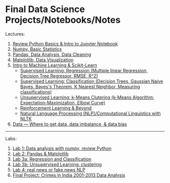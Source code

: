 # Final Data Science Projects/Notebooks/Notes

Lectures:
1. [Review Python Basics & Intro to Jupyter Notebook](https://github.com/ShamitaGoyal/data-science/blob/main/1-ReviewPython.ipynb)
2. [Numpy, Basic Statistics](https://github.com/ShamitaGoyal/data-science/blob/main/2-NumpySolution%20(1).ipynb)
3. [Pandas, Data Analysis, Data Cleaning](https://github.com/ShamitaGoyal/data-science/blob/main/3-PandasSolution%20(1).ipynb)
4. [Matplotlib, Data Visualization](https://github.com/ShamitaGoyal/data-science/blob/main/4-MatplotlibSolution%20(1).ipynb)
5. [Intro to Machine Learning & Scikit-Learn](https://github.com/ShamitaGoyal/data-science/blob/main/5-IntroMLsolution%20(2).ipynb)
   - [Supervised Learning: Regression (Multiple linear Regression, Decision Tree Regressor, RMSE, R^2)](https://github.com/ShamitaGoyal/data-science/blob/main/6_RegressionSolution%20(2).ipynb)
   - [Supervised Learning: Classification (Decision Trees, Gaussian Naive Bayes, Bayes's Theorem, K Nearest Neighbor, Measuring classifications)](https://github.com/ShamitaGoyal/data-science/blob/main/7-ClassificationSolution%20(1).ipynb)
   - [Unsupervised Learning: k-Means Clutering (k-Means Algorithm: Expectation-Maximization, Elbow Curve)](https://github.com/ShamitaGoyal/data-science/blob/main/8-ClusteringSolution%20(1).ipynb)
   - [Reinforcement Learning & Beyond](https://github.com/ShamitaGoyal/data-science/blob/main/9-Reinforcement_and_beyond.docx)
   - [Natural Language Processing (NLP)/Computational Linguistics with NLTK](https://github.com/ShamitaGoyal/data-science/blob/main/10-NLP_solution.ipynb)
6. [Data — Where to get data, data imbalance, & data bias](https://github.com/ShamitaGoyal/data-science/blob/main/11-data.ipynb)

-------------

Labs:
1. [Lab 1: Data analysis with numpy, review Python](https://github.com/ShamitaGoyal/data-science/blob/main/lab1.ipynb)
2. [Lab 2: Pandas & Matplotlib](https://github.com/ShamitaGoyal/data-science/blob/main/lab2.ipynb)
3. [Lab 3a: Regression and Classification](https://github.com/ShamitaGoyal/data-science/blob/main/lab3a.ipynb)
4. [Lab 3b: Unsupervised Learning: clustering](https://github.com/ShamitaGoyal/data-science/blob/main/lab3b.ipynb)
5. [Lab 4: real news or fake news NLP](https://github.com/ShamitaGoyal/data-science/blob/main/lab4.ipynb)
6. [Final Project: Crimes in India 2001-2013 Data Analysis](https://github.com/ShamitaGoyal/data-science/blob/main/lab-final.ipynb)

